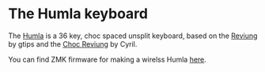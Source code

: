 # The Humla keyboard

The [Humla](https://github.com/jimmerricks/humla) is a 36 key, choc spaced unsplit keyboard, based on the [Reviung](https://github.com/gtips/reviung) by gtips and the [Choc Reviung](https://github.com/cyril279/keyboards) by Cyril.

You can find ZMK firmware for making a wirelss Humla [here](https://github.com/nekoewen/zmk-ewen-humla).
